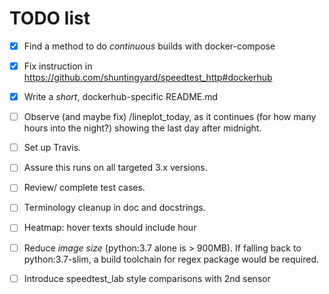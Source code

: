 # TODO list

- [x] Find a method to do *continuous* builds with docker-compose

- [x] Fix instruction in https://github.com/shuntingyard/speedtest_http#dockerhub

- [x] Write a *short*, dockerhub-specific README.md

- [ ] Observe (and maybe fix) /lineplot_today, as it continues (for how many
  hours into the night?) showing the last day after midnight.

- [ ] Set up Travis.

- [ ] Assure this runs on all targeted 3.x versions.

- [ ] Review/ complete test cases.

- [ ] Terminology cleanup in doc and docstrings.

- [ ] Heatmap: hover texts should include hour

- [ ] Reduce *image size* (python:3.7 alone is > 900MB). If falling back to
  python:3.7-slim, a build toolchain for regex package would be required.

- [ ] Introduce speedtest_lab style comparisons with 2nd sensor
